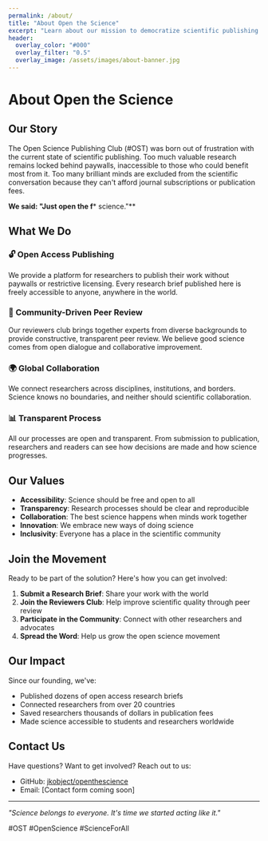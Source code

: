 ```yaml
---
permalink: /about/
title: "About Open the Science"
excerpt: "Learn about our mission to democratize scientific publishing and make research accessible to everyone."
header:
  overlay_color: "#000"
  overlay_filter: "0.5"
  overlay_image: /assets/images/about-banner.jpg
---
```


# About Open the Science

## Our Story

The Open Science Publishing Club (#OST) was born out of frustration with the current state of scientific publishing. Too much valuable research remains locked behind paywalls, inaccessible to those who could benefit most from it. Too many brilliant minds are excluded from the scientific conversation because they can't afford journal subscriptions or publication fees.

**We said: "Just open the f*** science."**

## What We Do

### 🔓 Open Access Publishing
We provide a platform for researchers to publish their work without paywalls or restrictive licensing. Every research brief published here is freely accessible to anyone, anywhere in the world.

### 👥 Community-Driven Peer Review
Our reviewers club brings together experts from diverse backgrounds to provide constructive, transparent peer review. We believe good science comes from open dialogue and collaborative improvement.

### 🌍 Global Collaboration
We connect researchers across disciplines, institutions, and borders. Science knows no boundaries, and neither should scientific collaboration.

### 📊 Transparent Process
All our processes are open and transparent. From submission to publication, researchers and readers can see how decisions are made and how science progresses.

## Our Values

- **Accessibility**: Science should be free and open to all
- **Transparency**: Research processes should be clear and reproducible
- **Collaboration**: The best science happens when minds work together
- **Innovation**: We embrace new ways of doing science
- **Inclusivity**: Everyone has a place in the scientific community

## Join the Movement

Ready to be part of the solution? Here's how you can get involved:

1. **Submit a Research Brief**: Share your work with the world
2. **Join the Reviewers Club**: Help improve scientific quality through peer review
3. **Participate in the Community**: Connect with other researchers and advocates
4. **Spread the Word**: Help us grow the open science movement

## Our Impact

Since our founding, we've:
- Published dozens of open access research briefs
- Connected researchers from over 20 countries
- Saved researchers thousands of dollars in publication fees
- Made science accessible to students and researchers worldwide

## Contact Us

Have questions? Want to get involved? Reach out to us:

- GitHub: [jkobject/openthescience](https://github.com/jkobject/openthescience)
- Email: [Contact form coming soon]

---

*"Science belongs to everyone. It's time we started acting like it."*

#OST #OpenScience #ScienceForAll